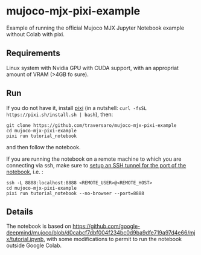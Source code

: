 # mujoco-mjx-pixi-example

Example of running the official Mujoco MJX Jupyter Notebook example without Colab with pixi.

## Requirements

Linux system with Nvidia GPU with CUDA support, with an appropriat amount of VRAM (>4GB fo sure).

## Run

If you do not have it, install [pixi](https://github.com/prefix-dev/pixi#macos-and-linux) (in a nutshell: `curl -fsSL https://pixi.sh/install.sh | bash`), then:

~~~
git clone https://github.com/traversaro/mujoco-mjx-pixi-example
cd mujoco-mjx-pixi-example
pixi run tutorial_notebook
~~~

and then follow the notebook.

If you are running the notebook on a remote machine to which you are connecting via ssh, make sure to [setup an SSH tunnel for the port of the notebook](https://docs.anaconda.com/free/anaconda/jupyter-notebooks/remote-jupyter-notebook/), i.e. : 
~~~
ssh -L 8888:localhost:8888 <REMOTE_USER>@<REMOTE_HOST>
cd mujoco-mjx-pixi-example
pixi run tutorial_notebook --no-browser --port=8888
~~~

## Details

The notebook is based on https://github.com/google-deepmind/mujoco/blob/d0cabcf7dbf004f234bc0d9ba9dfe719a97d4e66/mjx/tutorial.ipynb, with some modifications to permit to run the notebook outside Google Colab.
